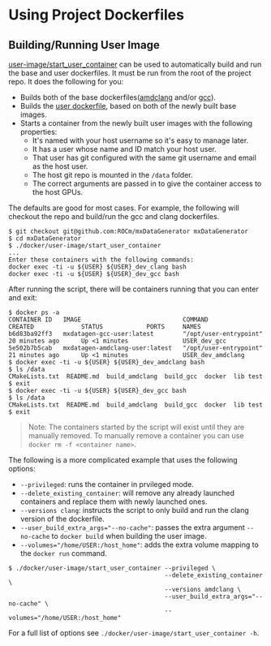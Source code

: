 # Using Project Dockerfiles

## Building/Running User Image

[user-image/start_user_container](user-image/start_user_container) can be used to automatically build and run the base and user dockerfiles. It must be run from the root of the project repo. It does the following for you:

- Builds both of the base dockerfiles([amdclang](dockerfile-ubuntu-amdclang) and/or [gcc](dockerfile-ubuntu-gcc)).
- Builds the [user dockerfile](user-image/Dockerfile), based on both of the newly built base images.
- Starts a container from the newly built user images with the following properties:
  - It's named with your host username so it's easy to manage later.
  - It has a user whose name and ID match your host user.
  - That user has git configured with the same git username and email as the host user.
  - The host git repo is mounted in the `/data` folder.
  - The correct arguments are passed in to give the container access to the host GPUs.

The defaults are good for most cases. For example, the following will checkout the repo and build/run the gcc and clang dockerfiles.

```shell
$ git checkout git@github.com:ROCm/mxDataGenerator mxDataGenerator
$ cd mxDataGenerator
$ ./docker/user-image/start_user_container
...
Enter these containers with the following commands:
docker exec -ti -u ${USER} ${USER}_dev_clang bash
docker exec -ti -u ${USER} ${USER}_dev_gcc bash
```

After running the script, there will be containers running that you can enter and exit:

```shell
$ docker ps -a
CONTAINER ID   IMAGE                            COMMAND                  CREATED             STATUS            PORTS     NAMES
b6d83ba92ff3   mxdatagen-gcc-user:latest        "/opt/user-entrypoint"   20 minutes ago      Up <1 minutes               USER_dev_gcc
5e502b7b5cab   mxdatagen-amdclang-user:latest   "/opt/user-entrypoint"   21 minutes ago      Up <1 minutes               USER_dev_amdclang
$ docker exec -ti -u ${USER} ${USER}_dev_amdclang bash
$ ls /data
CMakeLists.txt  README.md  build_amdclang  build_gcc  docker  lib test
$ exit
$ docker exec -ti -u ${USER} ${USER}_dev_gcc bash
$ ls /data
CMakeLists.txt  README.md  build_amdclang  build_gcc  docker  lib test
$ exit
```

> Note: The containers started by the script will exist until they are manually removed. To manually remove a container you can use `docker rm -f <container name>`.

The following is a more complicated example that uses the following options:

- `--privileged`: runs the container in prvileged mode.
- `--delete_existing_container`: will remove any already launched containers and replace them with newly launched ones.
- `--versions clang`: instructs the script to only build and run the clang version of the dockerfile.
- `--user_build_extra_args="--no-cache"`: passes the extra argument `--no-cache` to `docker build` when building the user image.
- `--volumes="/home/USER:/host_home"`: adds the extra volume mapping to the `docker run` command.

```shell
$ ./docker/user-image/start_user_container --privileged \
                                           --delete_existing_container \
                                           --versions amdclang \
                                           --user_build_extra_args="--no-cache" \
                                           --volumes="/home/USER:/host_home"
```
For a full list of options see `./docker/user-image/start_user_container -h`.
